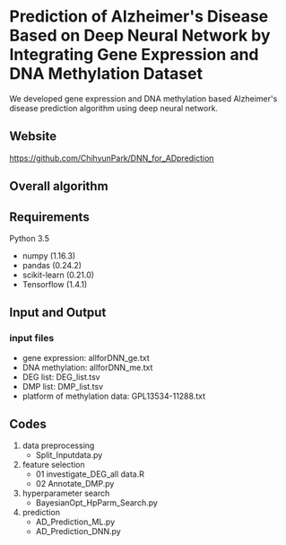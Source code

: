 # Prediction of Alzheimer's Disease Based on Deep Neural Network by Integrating Gene Expression and DNA Methylation Dataset

We developed gene expression and DNA methylation based Alzheimer's disease prediction algorithm using deep neural network.

## Website
https://github.com/ChihyunPark/DNN_for_ADprediction

## Overall algorithm


## Requirements
Python 3.5 
- numpy (1.16.3)
- pandas (0.24.2)
- scikit-learn (0.21.0)
- Tensorflow (1.4.1)

## Input and Output
### input files
- gene expression: allforDNN_ge.txt
- DNA methylation: allforDNN_me.txt
- DEG list: DEG_list.tsv
- DMP list: DMP_list.tsv
- platform of methylation data: GPL13534-11288.txt

## Codes
1. data preprocessing
	- Split_Inputdata.py
2. feature selection
	- 01 investigate_DEG_all data.R
	- 02 Annotate_DMP.py
3. hyperparameter search
	- BayesianOpt_HpParm_Search.py
4. prediction
	- AD_Prediction_ML.py
	- AD_Prediction_DNN.py

